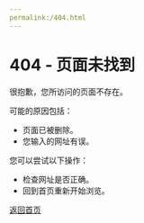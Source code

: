 ```yaml
---
permalink:/404.html
---
```

# 404 - 页面未找到

很抱歉，您所访问的页面不存在。

可能的原因包括：

- 页面已被删除。
- 您输入的网址有误。

您可以尝试以下操作：

- 检查网址是否正确。
- 回到首页重新开始浏览。

[返回首页](https://knatoverlord.github.io/)